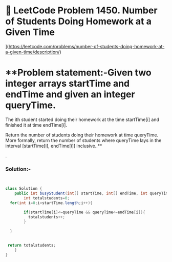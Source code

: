 # 📌 LeetCode Problem 1450. Number of Students Doing Homework at a Given Time
](https://leetcode.com/problems/number-of-students-doing-homework-at-a-given-time/description/)

# **Problem statement:-Given two integer arrays startTime and endTime and given an integer queryTime.

The ith student started doing their homework at the time startTime[i] and finished it at time endTime[i].

Return the number of students doing their homework at time queryTime. More formally, return the number of students where queryTime lays in the interval [startTime[i], endTime[i]] inclusive..**

.

### Solution:-

``` java


class Solution {
    public int busyStudent(int[] startTime, int[] endTime, int queryTime) {
        int totalstudents=0;
  for(int i=0;i<startTime.length;i++){

        if(startTime[i]<=queryTime && queryTime<=endTime[i]){
          totalstudents++;
        }
    
  }

  
 return totalstudents;
    }
}

